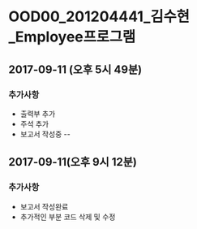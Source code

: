 # OOD00_201204441_김수현_Employee프로그램
## 2017-09-11 (오후 5시 49분)
### 추가사항
+ 출력부 추가
+ 주석 추가
+ 보고서 작성중
--
## 2017-09-11(오후 9시 12분)
### 추가사항
+ 보고서 작성완료
+ 추가적인 부분 코드 삭제 및 수정
